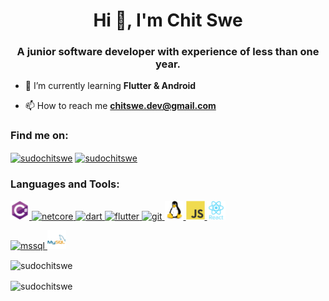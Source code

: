 <h1 align="center">Hi 👋, I'm Chit Swe</h1>
<h3 align="center">A junior software developer with experience of less than one year.</h3>

<!-- <p align="left"> <img src="https://komarev.com/ghpvc/?username=sudochitswe&label=Profile%20views&color=0e75b6&style=flat" alt="sudochitswe" /> </p> -->

- 🌱 I’m currently learning **Flutter & Android**

- 📫 How to reach me **chitswe.dev@gmail.com**

<h3 align="left">Find me on:</h3>
<p align="left">
<a href="https://twitter.com/sudochitswe" target="blank"><img align="center" src="https://raw.githubusercontent.com/rahuldkjain/github-profile-readme-generator/master/src/images/icons/Social/twitter.svg" alt="sudochitswe" height="30" width="40" /></a>
<a href="https://fb.com/sudochitswe" target="blank"><img align="center" src="https://upload.wikimedia.org/wikipedia/en/0/04/Facebook_f_logo_%282021%29.svg" alt="sudochitswe" height="30" width="40" /></a>
</p>

<h3 align="left">Languages and Tools:</h3>
<p align="left">
 <a href="https://www.w3schools.com/cs/" target="_blank" rel="noreferrer"> <img src="https://raw.githubusercontent.com/devicons/devicon/master/icons/csharp/csharp-original.svg" alt="csharp" width="30" height="30"/> </a> 
 <a href="https://dotnet.microsoft.com/en-us/apps/aspnet" target="_blank" rel="noreferrer"> <img src="https://raw.githubusercontent.com/dotnet/brand/main/logo/dotnet-logo.svg" alt="netcore" width="30" height="30"/> </a> 
<a href="https://dart.dev" target="_blank" rel="noreferrer"> <img src="https://www.vectorlogo.zone/logos/dartlang/dartlang-icon.svg" alt="dart" width="30" height="30"/> </a> 
<a href="https://flutter.dev" target="_blank" rel="noreferrer"> <img src="https://www.vectorlogo.zone/logos/flutterio/flutterio-icon.svg" alt="flutter" width="30" height="30"/> </a> <a href="https://git-scm.com/" target="_blank" rel="noreferrer"> <img src="https://www.vectorlogo.zone/logos/git-scm/git-scm-icon.svg" alt="git" width="30" height="30"/> </a> 
<a href="https://www.linux.org/" target="_blank" rel="noreferrer"> <img src="https://raw.githubusercontent.com/devicons/devicon/master/icons/linux/linux-original.svg" alt="linux" width="30" height="30"/> </a> 
<a href="https://developer.mozilla.org/en-US/docs/Web/JavaScript" target="_blank" rel="noreferrer"> <img src="https://raw.githubusercontent.com/devicons/devicon/master/icons/javascript/javascript-original.svg" alt="javascript" width="30" height="30"/> </a> 
<a href="https://reactjs.org/" target="_blank" rel="noreferrer"> <img src="https://raw.githubusercontent.com/devicons/devicon/master/icons/react/react-original-wordmark.svg" alt="react" width="30" height="30"/> </a> 
</p>
<a href="https://www.microsoft.com/en-us/sql-server" target="_blank" rel="noreferrer"> <img src="https://www.svgrepo.com/show/303229/microsoft-sql-server-logo.svg" alt="mssql" width="30" height="30"/> </a> 
<a href="https://www.mysql.com/" target="_blank" rel="noreferrer"> <img src="https://raw.githubusercontent.com/devicons/devicon/master/icons/mysql/mysql-original-wordmark.svg" alt="mysql" width="30" height="30"/> </a> 

<p><img align="center" src="https://github-readme-stats.vercel.app/api/top-langs?username=sudochitswe&show_icons=true&locale=en&layout=compact&theme=github_dark" alt="sudochitswe" /></p>

<p><img align="center" src="https://github-readme-streak-stats.herokuapp.com/?user=sudochitswe&theme=github-dark-blue" alt="sudochitswe" /></p>
